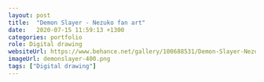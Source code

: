 ```yaml
---
layout: post
title:  "Demon Slayer - Nezuko fan art"
date:   2020-07-15 11:59:13 +1300
categories: portfolio
role: Digital drawing
websiteUrl: https://www.behance.net/gallery/100688531/Demon-Slayer-Nezuko
imageUrl: demonslayer-400.png
tags: ["Digital drawing"]
---
```

 
